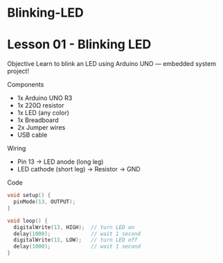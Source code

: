# Blinking-LED
# Lesson 01 - Blinking LED 

 Objective
Learn to blink an LED using Arduino UNO —  embedded system project!

Components
- 1x Arduino UNO R3
- 1x 220Ω resistor
- 1x LED (any color)
- 1x Breadboard
- 2x Jumper wires
- USB cable


 Wiring
- Pin 13 → LED anode (long leg)
- LED cathode (short leg) → Resistor → GND

Code
```cpp
void setup() {
  pinMode(13, OUTPUT);
}

void loop() {
  digitalWrite(13, HIGH);  // turn LED on
  delay(1000);             // wait 1 second
  digitalWrite(13, LOW);   // turn LED off
  delay(1000);             // wait 1 second
}
